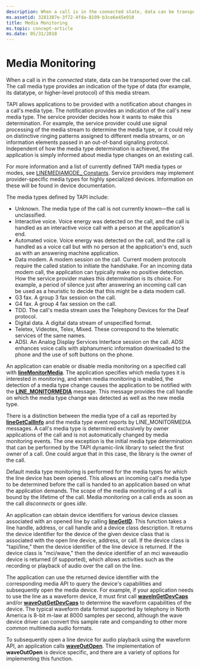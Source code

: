 ```yaml
---
description: When a call is in the connected state, data can be transported over the call. The call media type provides an indication of the type of data (for example, its datatype, or higher-level protocol) of this media stream.
ms.assetid: 3281387e-3f72-4fda-8199-b3ce6e45e910
title: Media Monitoring
ms.topic: concept-article
ms.date: 05/31/2018
---
```


# Media Monitoring

When a call is in the *connected* state, data can be transported over the call. The call media type provides an indication of the type of data (for example, its datatype, or higher-level protocol) of this media stream.

TAPI allows applications to be provided with a notification about changes in a call's media type. The notification provides an indication of the call's new media type. The service provider decides how it wants to make this determination. For example, the service provider could use signal processing of the media stream to determine the media type, or it could rely on distinctive ringing patterns assigned to different media streams, or on information elements passed in an out-of-band signaling protocol. Independent of how the media type determination is achieved, the application is simply informed about media type changes on an existing call.

For more information and a list of currently defined TAPI media types or modes, see [LINEMEDIAMODE\_ Constants](linemediamode--constants.md). Service providers may implement provider-specific media types for highly specialized devices. Information on these will be found in device documentation.

The media types defined by TAPI include:

-   Unknown. The media type of the call is not currently known—the call is unclassified.
-   Interactive voice. Voice energy was detected on the call, and the call is handled as an interactive voice call with a person at the application's end.
-   Automated voice. Voice energy was detected on the call, and the call is handled as a voice call but with no person at the application's end, such as with an answering machine application.
-   Data modem. A modem session on the call. Current modem protocols require the called station to initiate the handshake. For an incoming data modem call, the application can typically make no positive detection. How the service provider makes this determination is its choice. For example, a period of silence just after answering an incoming call can be used as a heuristic to decide that this might be a data modem call.
-   G3 fax. A group 3 fax session on the call.
-   G4 fax. A group 4 fax session on the call.
-   TDD. The call's media stream uses the Telephony Devices for the Deaf protocol.
-   Digital data. A digital data stream of unspecified format.
-   Teletex, Videotex, Telex, Mixed. These correspond to the telematic services of the same names.
-   ADSI. An Analog Display Services Interface session on the call. ADSI enhances voice calls with alphanumeric information downloaded to the phone and the use of soft buttons on the phone.

An application can enable or disable media monitoring on a specified call with [**lineMonitorMedia**](/windows/desktop/api/Tapi/nf-tapi-linemonitormedia). The application specifies which media types it is interested in monitoring, and when media monitoring is enabled, the detection of a media type change causes the application to be notified with the [**LINE\_MONITORMEDIA**](line-monitormedia.md) message. This message provides the call handle on which the media type change was detected as well as the new media type.

There is a distinction between the media type of a call as reported by [**lineGetCallInfo**](/windows/desktop/api/Tapi/nf-tapi-linegetcallinfo) and the media type event reports by LINE\_MONITORMEDIA messages. A call's media type is determined exclusively by owner applications of the call and is not automatically changed by media monitoring events. The one exception is the initial media type determination that can be performed by the TAPI dynamic-link library to select the first owner of a call. One could argue that in this case, the library is the owner of the call.

Default media type monitoring is performed for the media types for which the line device has been opened. This allows an incoming call's media type to be determined before the call is handed to an application based on what the application demands. The scope of the media monitoring of a call is bound by the lifetime of the call. Media monitoring on a call ends as soon as the call *disconnects* or goes *idle*.

An application can obtain device identifiers for various device classes associated with an opened line by calling [**lineGetID**](/windows/desktop/api/Tapi/nf-tapi-linegetid). This function takes a line handle, address, or call handle and a device class description. It returns the device identifier for the device of the given device class that is associated with the open line device, address, or call. If the device class is "tapi/line," then the device identifier of the line device is returned. If the device class is "mci/wave," then the device identifier of an mci waveaudio device is returned (if supported), which allows activities such as the recording or playback of audio over the call on the line.

The application can use the returned device identifier with the corresponding media API to query the device's capabilities and subsequently open the media device. For example, if your application needs to use the line as a waveform device, it must first call [**waveInGetDevCaps**](/windows/win32/api/mmeapi/nf-mmeapi-waveingetdevcaps) and/or [**waveOutGetDevCaps**](/windows/win32/api/mmeapi/nf-mmeapi-waveoutgetdevcaps) to determine the waveform capabilities of the device. The typical waveform data format supported by telephony in North America is 8-bit m-law at 8000 samples per second, although the wave device driver can convert this sample rate and companding to other more common multimedia audio formats.

To subsequently open a line device for audio playback using the waveform API, an application calls [**waveOutOpen**](/windows/win32/api/mmeapi/nf-mmeapi-waveoutopen). The implementation of **waveOutOpen** is device specific, and there are a variety of options for implementing this function.

 

 
